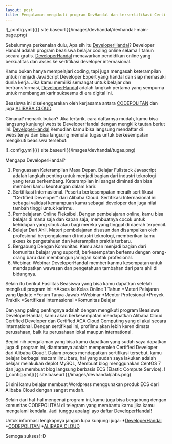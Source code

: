 ```yaml
---
layout: post
title: Pengalaman mengikuti program DevHandal dan tersertifikasi Certified Developer dari Alibaba Cloud
---
```


![_config.yml]({{ site.baseurl }}/images/devhandal/devhandal-main-page.png)

Sebelumnya perkenalan dulu, Apa sih itu [DeveloperHandal](https://devhandal.id?reference=KYGJP)?
Developer Handal adalah program beasiswa belajar coding online selama 1 tahun secara gratis. [DeveloperHandal](https://devhandal.id?reference=KYGJP) menawarkan pendidikan online yang berkualitas dan akses ke sertifikasi developer internasional.

Kamu bukan hanya mempelajari coding, tapi juga mengasah keterampilan untuk menjadi JavaScript Developer Expert yang handal dan siap memasuki dunia kerja. Jika kamu memiliki semangat untuk belajar dan bertransformasi, [DeveloperHandal](https://devhandal.id?reference=KYGJP) adalah langkah pertama yang sempurna untuk membangun karir suksesmu di era digital ini.

Beasiswa ini diselenggarakan oleh kerjasama antara [CODEPOLITAN](https://www.codepolitan.com/) dan juga [ALIBABA CLOUD](https://id.alibabacloud.com/).

Gimana? menarik bukan?
Jika tertarik, cara daftarnya mudah, kamu bisa langsung kunjungi website DeveloperHandal dengan mengklik tautan beriut ini: [DeveloperHandal](https://devhandal.id?reference=KYGJP)
Kemudian kamu bisa langsung mendaftar di websitenya dan bisa langsung memulai tugas untuk berkesempatan mengikuti beasiswa tersebut:

![_config.yml]({{ site.baseurl }}/images/devhandal/tugas.png)

Mengapa DeveloperHandal?

1. Penguasaan Keterampilan Masa Depan.
   Belajar Fullstack Javascript adalah langkah penting untuk menjadi bagian dari industri teknologi yang terus berkembang. Keterampilan ini sangat diminati dan bisa memberi kamu keuntungan dalam karir.
2. Sertifikasi Internasional.
   Peserta berkesempatan meraih sertifikasi “Certified Developer” dari Alibaba Cloud. Sertifikasi Internasional ini sebagai validasi kemampuan kamu sebagai developer dan juga nilai tambah tinggi untuk karirmu.
3. Pembelajaran Online Fleksibel.
   Dengan pembelajaran online, kamu bisa belajar di mana saja dan kapan saja, membuatnya cocok untuk kehidupan yang sibuk atau bagi mereka yang tinggal di daerah terpencil.
4. Belajar Dari Ahli.
   Materi pembelajaran disusun dan disampaikan oleh profesional berpengalaman di industri teknologi, memberikan kamu akses ke pengetahuan dan keterampilan praktis terbaru.
5. Bergabung Dengan Komunitas.
   Kamu akan menjadi bagian dari komunitas belajar yang suportif, berkesempatan bertemu dengan orang-orang baru dan membangun jaringan kontak profesional.
6. Webinar.
   Webinar DeveloperHandal memberikanmu kesempatan untuk mendapatkan wawasan dan pengetahuan tambahan dari para ahli di bidangnya.

Selain itu berikut Fasilitas Beasiswa yang bisa kamu dapatkan setelah mengikuti program ini:
\*Akses ke Kelas Online 1 Tahun
\*Materi Pelajaran yang Update
\*Forum Tanya Jawab
\*Webinar
\*Mentor Profesional
\*Proyek Praktik
\*Sertifikasi Internasional
\*Komunitas Belajar

Dan yang paling pentingnya adalah dengan mengikuti program Beasiswa DeveloperHandal, kamu akan berkesempatan mendapatkan Alibaba Cloud Certified Developer dan Certified ACA Cloud Computing yang di akui secara international. Dengan sertifikasi ini, profilmu akan lebih keren dimata perusahaan, baik itu perusahaan lokal maupun international.

Begini nih pengalaman yang bisa kamu dapatkan yang sudah saya dapatkan juga di program ini, diantaranya adalah memperoleh Certified Developer dari Alibaba Cloud!.
Dalam proses mendapatkan sertifikasi tersebut, kamu belajar berbagai macam ilmu baru, hal yang sudah saya lakukan adalah belajar melakukan deplot MySQL, Membuat blog menggunakan CentOS 7 dan juga membuat blog langsung berbasis ECS (Elastic Compute Service).
![_config.yml]({{ site.baseurl }}/images/devhandal/labs.png)

Di sini kamu belajar membuat Wordpress menggunakan produk ECS dari Alibaba Cloud dengan sangat mudah.

Selain dari hal-hal mengenai program ini, kamu juga bisa bergabung dengan komunitas CODEPOLITAN di telegram yang membantu kamu jika kamu mengalami kendala. Jadi tunggu apalagi ayo daftar [DeveloperHandal](https://devhandal.id?reference=KYGJP)!

Untuk informasi lengkapnya jangan lupa kunjungi juga: \*[DeveloperHandal](https://devhandal.id?reference=KYGJP) \*[CODEPOLITAN](https://www.codepolitan.com/) \*[ALIBABA CLOUD](https://id.alibabacloud.com/)

Semoga sukses! :D

